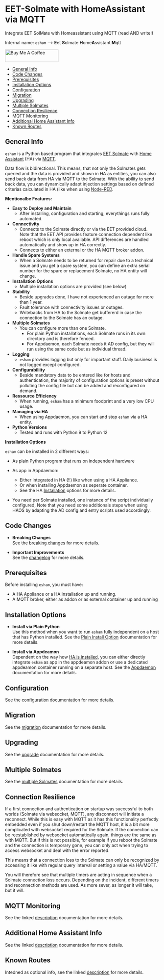 # EET-Solmate with HomeAssistant via MQTT

Integrate EET SolMate with Homeassistant using MQTT (read AND write!)

Internal name: `esham` --> **E**et **S**olmate **H**ome**A**ssistant **M**qtt

<a href="https://www.buymeacoffee.com/martin.mattel" target="_blank"><img src="https://cdn.buymeacoffee.com/buttons/default-orange.png" alt="Buy Me A Coffee" height="41" width="174"></a>

   * [General Info](#general-info)
   * [Code Changes](#code-changes)
   * [Prerequisites](#prerequisites)
   * [Installation Options](#installation-options)
   * [Configuration](#configuration)
   * [Migration](#migration)
   * [Upgrading](#upgrading)
   * [Multiple Solmates](#multiple-solmates)
   * [Connection Resilience](#connection-resilience)
   * [MQTT Monitoring](#mqtt-monitoring)
   * [Additional Home Assistant Info](#additional-home-assistant-info)
   * [Known Routes](#known-routes)

## General Info

`esham` is a Python based program that integrates [EET Solmate](https://www.eet.energy) with
[Home Assistant](https://www.home-assistant.io) (HA) via [MQTT](https://mqtt.org).

Data flow is bidirectional. This means, that not only the Solmates gets queried and the data is provided
and shown in HA as entities, you can also send back data from HA via MQTT to the Solmate. With the
ability to send back data, you can dynamically adapt injection settings based on  defined criterias
calculated in HA (like when using [Node-RED](https://nodered.org).

**Mentionalbe Features:**

* **Easy to Deploy and Maintain**
  * After installing, configuration and starting, everythings runs fully automated.
* **Connectivity**
  * Connects to the Solmate directly or via the EET provided cloud.\
    Note that the EET API provides feature connection dependent like reboot which is only local
	available. API differences are handled automatically and show up in HA correctly.
  * Connects to either an external or the HA MQTT broker addon.
* **Handle Spare Systems**
  * When a Solmate needs to be returned for repair due to a technical issue and you get a spare system,
    you can define an extra serial number for the spare or replacement Solmate, no HA entity will change.
* **Installation Options**
  * Multiple installation options are provided (see below)
* **Stability**
  * Beside upgrades done, I have not experienced an outage for more than 1 year.
  * Fault tolerance with connectivity issues or outages.
  * Writebacks from HA to the Solmate get buffererd in case the connection to the Solmate has an outage.
* **Multiple Solmates**
  * You can configure more than one Solmate.
    * For plain Python installations, each Solmate runs in its own directory and is therefore fenced.
	* For Appdaemon, each Solmate needs it AD config, but they will run using the same code but as
	  individual thread.
* **Logging**
  * `esham` provides logging but only for important stuff. Daily business is not logged except configured.
* **Configurabiliity**
  * Beside mandatory data to be entered like for hosts and authentication, the majority of
    configuration options is preset without polluting the config file but can be added and reconfigured
	on demand.
* **Ressource Efficiency**
  * When running, `esham` has a minimum foodprint and a very low CPU usage.
* **Managing via HA**
  * When using Appdaemon, you can start and stop `esham` via a HA entity.
* **Python Versions**
  * Tested and runs with Python 9 to Python 12


**Installation Options**

`esham` can be installed in 2 different ways:

* As plain Python program that runs on independent hardware
* As app in Appdaemon:
  * Either integrated in HA (!!) like when using a HA Appliance.
  * Or when installing Appdaemon as seperate container.
  * See the HA [Installation](https://www.home-assistant.io/installation) options for more details.

* You need per Solmate installed, one instance of the script individually configured, Note that you
  need some additionals steps when using HAOS by adapting the AD config and entry scripts used accordingly.

## Code Changes

* **Breaking Changes**\
  See the [breaking changes](./breaking.md) for more details.

* **Important Improvements**\
  See the [changelog](./changelog.md) for more details.

## Prerequisites

Before installing `esham`, you must have:

* A HA Appliance or a HA installation up and running.
* A MQTT broker, either as addon or as external container up and running

## Installation Options

* **Install via Plain Python**\
  Use this method when you want to run `esham` fully independent on a host that has Python installed.
  See the [Plain Install Option](./docs/plain-install.md) documentation for more details.

* **Install via Appdeamon**\
  Dependent on the way how [HA is installed](https://www.home-assistant.io/installation), you can either
  directly integrate `esham` as app in the appdeamon addon or use a dedicated appdeamon container running
  on a separate host. See the [Appdaemon](./docs/appdaemon.md) documentation for more details.

## Configuration

See the [configuration](./docs/configuration.md) documentation for more details.

## Migration

See the [migration](./docs/migration.md) documentation for more details.

## Upgrading

See the [upgrade](./docs/upgrade.md) documentation for more details.

## Multiple Solmates

See the [multiple Solmates](./docs/multi-solmates.md) documentation for more details.

## Connection Resilience

If a first connection and authentication on startup was successful to both worlds
(Solmate via websocket, MQTT), any disconnect will initiate a reconnect. While this is easy with
MQTT as it has this functionality perfectly embedded even if you shut down/restart the MQTT host,
it is a bit more complicated with websocket required for the Solmate. If the connection can be
reestablished by websocket automatically again, things are the same as with MQTT. But if this is
not possible, for example if you reboot the Solmate and the connection is temporary gone, you can
only act when trying to access websocket and deal with the error reported.

This means that a connection loss to the Solmate can only be recognized by accessing it like with
regular query interval or setting a value via HA/MQTT.

You will therefore see that multiple timers are acting in sequence when a Solmate connection loss
occurs. Depending on the incident, different timers and reconnection methods are used. As more
sever, as longer it will take, but it will.

## MQTT Monitoring

See the linked [description](./docs/monitor-mqtt.md) documentation for more details.

## Additional Home Assistant Info

See the linked [description](./docs/additional-ha-info.md) documentation for more details.

## Known Routes

Intedned as optional info, see the linked [description](./docs/known-routes.md) for more details.
